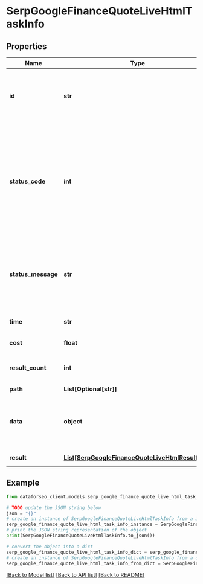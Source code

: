 # SerpGoogleFinanceQuoteLiveHtmlTaskInfo


## Properties

Name | Type | Description | Notes
------------ | ------------- | ------------- | -------------
**id** | **str** | task identifier unique task identifier in our system in the UUID format | [optional] 
**status_code** | **int** | status code of the task generated by DataForSEO, can be within the following range: 10000-60000 you can find the full list of the response codes here | [optional] 
**status_message** | **str** | informational message of the task you can find the full list of general informational messages here | [optional] 
**time** | **str** | execution time, seconds | [optional] 
**cost** | **float** | total tasks cost, USD | [optional] 
**result_count** | **int** | number of elements in the result array | [optional] 
**path** | **List[Optional[str]]** | URL path | [optional] 
**data** | **object** | contains the same parameters that you specified in the POST request | [optional] 
**result** | [**List[SerpGoogleFinanceQuoteLiveHtmlResultInfo]**](SerpGoogleFinanceQuoteLiveHtmlResultInfo.md) | array of results | [optional] 

## Example

```python
from dataforseo_client.models.serp_google_finance_quote_live_html_task_info import SerpGoogleFinanceQuoteLiveHtmlTaskInfo

# TODO update the JSON string below
json = "{}"
# create an instance of SerpGoogleFinanceQuoteLiveHtmlTaskInfo from a JSON string
serp_google_finance_quote_live_html_task_info_instance = SerpGoogleFinanceQuoteLiveHtmlTaskInfo.from_json(json)
# print the JSON string representation of the object
print(SerpGoogleFinanceQuoteLiveHtmlTaskInfo.to_json())

# convert the object into a dict
serp_google_finance_quote_live_html_task_info_dict = serp_google_finance_quote_live_html_task_info_instance.to_dict()
# create an instance of SerpGoogleFinanceQuoteLiveHtmlTaskInfo from a dict
serp_google_finance_quote_live_html_task_info_from_dict = SerpGoogleFinanceQuoteLiveHtmlTaskInfo.from_dict(serp_google_finance_quote_live_html_task_info_dict)
```
[[Back to Model list]](../README.md#documentation-for-models) [[Back to API list]](../README.md#documentation-for-api-endpoints) [[Back to README]](../README.md)


